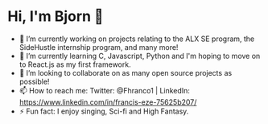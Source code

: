 # Hi, I'm Bjorn 👋


- 🔭 I’m currently working on projects relating to the ALX SE program, the SideHustle internship program, and many more!
- 🌱 I’m currently learning C, Javascript, Python and I'm hoping to move on to React.js as my first framework.
- 👯 I’m looking to collaborate on as many open source projects as possible!
- 📫 How to reach me: Twitter: @Fhranco1 | LinkedIn: https://www.linkedin.com/in/francis-eze-75625b207/
- ⚡ Fun fact: I enjoy singing, Sci-fi and High Fantasy.
